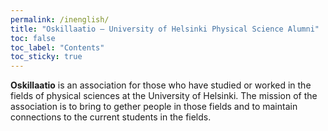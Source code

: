 ```yaml
---
permalink: /inenglish/
title: "Oskillaatio – University of Helsinki Physical Science Alumni"
toc: false
toc_label: "Contents"
toc_sticky: true
---
```


**Oskillaatio**  is an association for those who have studied or worked in the fields of physical sciences at the University of Helsinki. The mission of the association is to bring to gether people in those fields and to maintain connections to the current students in the fields.